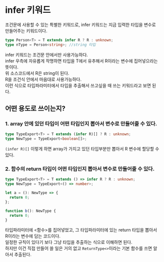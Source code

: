 # infer 키워드

조건문에 사용할 수 있는 특별한 키워드로, infer 키워드는 지금 입력한 타입을 변수로 만들어주는 키워드이다.

```typescript
type Person<T> = T extends infer R ? R : unknown;
type nType = Person<string>; //string 타입
```

infer 키워드는 조건문 안에서만 사용가능하다.  
infer 우측에 자유롭게 작명하면 타입을 T에서 유추해서 R이라는 변수에 집어넣으라는 뜻이다.  
위 소스코드에서 R은 string이 된다.  
R을 조건식 안에서 마음대로 사용가능하다.  
이런 식으로 타입파라미터에서 타입을 추출해서 쓰고싶을 때 쓰는 키워드라고 보면 된다.

## 어떤 용도로 쓰이는지?

### 1. array 안에 있던 타입이 어떤 타입인지 뽑아서 변수로 만들어줄 수 있다.

```typescript
type TypeExport<T> = T extends (infer R)[] ? R : unknown;
type NewType = TypeExport<boolean[]>;
```

`(infer R)[]` 이렇게 하면 array가 가지고 있던 타입부분만 뽑아서 R 변수에 할당할 수 있다.

### 2. 함수의 return 타입이 어떤 타입인지 뽑아서 변수로 만들어줄 수 있다.

```typescript
type TypeExport<T> = T extends () => infer R ? R : unknown;
type NewType = TypeExport<() => number>;

let a = (): NewType => {
  return 0;
};

function b(): NewType {
  return 0;
}
```

타입파라미터에 <함수>를 집어넣었고, 그 타입파라미터에 있는 return 타입을 뽑아서 R이라는 변수에 담는 코드이다.  
일정한 규칙이 있다기 보다 그냥 타입을 추출하는 식으로 이해하면 된다.  
하지만 이건 직접 만들어 쓸 일은 거의 없고 `ReturnType<>`이라는 기본 함수를 쓰면 알아서 추출된다.
